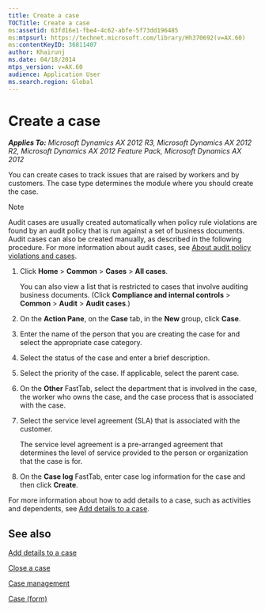 ```yaml
---
title: Create a case
TOCTitle: Create a case
ms:assetid: 63fd16e1-fbe4-4c62-abfe-5f73dd196485
ms:mtpsurl: https://technet.microsoft.com/library/Hh370692(v=AX.60)
ms:contentKeyID: 36811407
author: Khairunj
ms.date: 04/18/2014
mtps_version: v=AX.60
audience: Application User
ms.search.region: Global
---
```


# Create a case 


_**Applies To:** Microsoft Dynamics AX 2012 R3, Microsoft Dynamics AX 2012 R2, Microsoft Dynamics AX 2012 Feature Pack, Microsoft Dynamics AX 2012_

You can create cases to track issues that are raised by workers and by customers. The case type determines the module where you should create the case.


> [!NOTE]
> <P>Audit cases are usually created automatically when policy rule violations are found by an audit policy that is run against a set of business documents. Audit cases can also be created manually, as described in the following procedure. For more information about audit cases, see <A href="about-audit-policy-violations-and-cases.md">About audit policy violations and cases</A>.</P>



1.  Click **Home** \> **Common** \> **Cases** \> **All cases**.
    
    You can also view a list that is restricted to cases that involve auditing business documents. (Click **Compliance and internal controls** \> **Common** \> **Audit** \> **Audit cases**.)

2.  On the **Action Pane**, on the **Case** tab, in the **New** group, click **Case**.

3.  Enter the name of the person that you are creating the case for and select the appropriate case category.

4.  Select the status of the case and enter a brief description.

5.  Select the priority of the case. If applicable, select the parent case.

6.  On the **Other** FastTab, select the department that is involved in the case, the worker who owns the case, and the case process that is associated with the case.

7.  Select the service level agreement (SLA) that is associated with the customer.
    
    The service level agreement is a pre-arranged agreement that determines the level of service provided to the person or organization that the case is for.

8.  On the **Case log** FastTab, enter case log information for the case and then click **Create**.

For more information about how to add details to a case, such as activities and dependents, see [Add details to a case](add-details-to-a-case.md).

## See also

[Add details to a case](add-details-to-a-case.md)

[Close a case](close-a-case.md)

[Case management](case-management.md)

[Case (form)](https://technet.microsoft.com/library/hh209694\(v=ax.60\))

  


